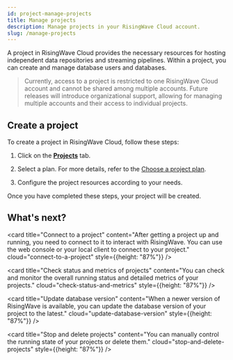 ```yaml
---
id: project-manage-projects
title: Manage projects
description: Manage projects in your RisingWave Cloud account.
slug: /manage-projects
---
```



A project in RisingWave Cloud provides the necessary resources for hosting independent data repositories and streaming pipelines. Within a project, you can create and manage database users and databases.

> Currently, access to a project is restricted to one RisingWave Cloud account and cannot be shared among multiple accounts. Future releases will introduce organizational support, allowing for managing multiple accounts and their access to individual projects.
> 

## Create a project

To create a project in RisingWave Cloud, follow these steps:

1. Click on the [**Projects**](https://cloud.risingwave.com/project/home/) tab.

2. Select a plan. For more details, refer to the [Choose a project plan](project-choose-a-project-plan.md).

3. Configure the project resources according to your needs.

Once you have completed these steps, your project will be created.

## What's next?

<grid
 container
 direction="row"
 spacing="15"
 justifyContent="space-between"
 justifyItems="stretch"
 alignItems="stretch">

<grid item xs={12} sm={6} md={6}>

<card
title="Connect to a project"
content="After getting a project up and running, you need to connect to it to interact with RisingWave. You can use the web console or your local client to connect to your project."
cloud="connect-to-a-project"
style={{height: "87%"}}
/>

</grid>

<grid item xs={12} sm={6} md={6}>

<card
title="Check status and metrics of projects"
content="You can check and monitor the overall running status and detailed metrics of your projects."
cloud="check-status-and-metrics"
style={{height: "87%"}}
/>
  
</grid>

</grid>

<grid
 container
 direction="row"
 spacing="15"
 justifyContent="space-between"
 justifyItems="stretch"
 alignItems="stretch">

<grid item xs={12} sm={6} md={6}>

<card
title="Update database version"
content="When a newer version of RisingWave is available, you can update the database version of your project to the latest."
cloud="update-database-version"
style={{height: "87%"}}
/>
  
</grid>

<grid item xs={12} sm={6} md={6}>

<card
title="Stop and delete projects"
content="You can manually control the running state of your projects or delete them."
cloud="stop-and-delete-projects"
style={{height: "87%"}}
/>
  
</grid>

</grid>
